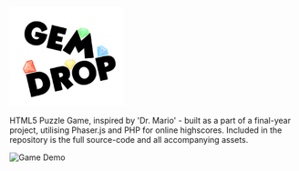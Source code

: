 <img src="https://github.com/kkjdaniel/gem-drop/blob/master/src/assets/img/logo.png?raw=true" alt="Game Logo" style="width: 200px;"/>

HTML5 Puzzle Game, inspired by 'Dr. Mario' - built as a part of a final-year project, utilising Phaser.js and PHP for online highscores. Included in the repository is the full source-code and all accompanying assets.

![Game Demo](http://i.imgur.com/848Zh40.gif)


